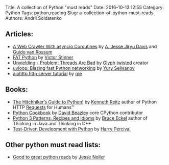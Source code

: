 Title: A collection of Python "must reads"
Date: 2016-10-13 12:55
Category: Python
Tags: python,reading
Slug: a-collection-of-python-must-reads
Authors: Andrii Soldatenko

## Articles:
- [A Web Crawler With asyncio Coroutines](http://aosabook.org/en/500L/a-web-crawler-with-asyncio-coroutines.html) by [A. Jesse Jiryu Davis](https://emptysqua.re/blog/) and [Guido van Rossum](https://gvanrossum.github.io/)
- [FAT Python](http://faster-cpython.readthedocs.io/fat_python.html) by [Victor Stinner](http://haypo-notes.readthedocs.io/)
- [Unyielding - Problem: Threads Are Bad](https://glyph.twistedmatrix.com/2014/02/unyielding.html) by [Glyph](http://glyph.twistedmatrix.com/) [twisted](https://twistedmatrix.com/trac/) creator
- [uvloop: Blazing fast Python networking](https://magic.io/blog/uvloop-blazing-fast-python-networking/) by [Yury Selivanov](https://github.com/1st1)
- [aiohttp http server tutorial](http://aiohttp.readthedocs.io/en/stable/tutorial.html#aiohttp-tutorial) by [me](https://asoldatenko.com) 

## Books:
- [The Hitchhiker’s Guide to Python!](http://docs.python-guide.org/en/latest/) by [Kenneth Reitz](http://www.kennethreitz.org/) author of Python HTTP [Requests](https://github.com/kennethreitz/requests) for Humans™
- [Python Cookbook](http://chimera.labs.oreilly.com/books/1230000000393/index.html) by [David Beazley](http://dabeaz.com) core CPython contributor
- [Python 3 Patterns, Recipes and Idioms](https://python-3-patterns-idioms-test.readthedocs.io/en/latest/index.html) by [Bruce Eckel](http://bruceeckel.github.io/) author of Thinking in Java and Thinking in C++
- [Test-Driven Development with Python](http://chimera.labs.oreilly.com/books/1234000000754/index.html) by [Harry Percival](https://twitter.com/hjwp)



## Other python must read lists:
- [Good to great python reads](http://jessenoller.com/good-to-great-python-reads/) by [Jesse Noller](https://github.com/jnoller)